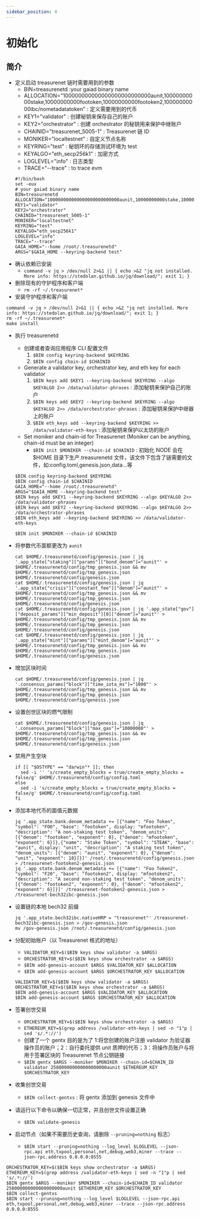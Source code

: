 ```yaml
---
sidebar_position: 4
---
```


# 初始化

## 简介

- 定义启动 treasurenet 链时需要用到的参数
  - BIN=treasurenetd :your gaiad binary name
  - ALLOCATION="100000000000000000000000000aunit,10000000000stake,10000000000footoken,10000000000footoken2,10000000000ibc/nometadatatoken" : 定义需要用到的代币
  - KEY1="validator" : 创建秘钥来保存自己的账户
  - KEY2="orchestrator" : 创建 orchestrator 的秘钥用来保护中继账户
  - CHAINID="treasurenet_5005-1" : Treasurenet 链 ID
  - MONIKER="localtestnet" : 自定义节点名称
  - KEYRING="test" : 秘钥环的存储测试环境为 test
  - KEYALGO="eth_secp256k1" : 加密方式
  - LOGLEVEL="info" : 日志类型
  - TRACE="--trace" : to trace evm
  ```shell
  #!/bin/bash
  set -eux
  # your gaiad binary name
  BIN=treasurenetd
  ALLOCATION="100000000000000000000000000aunit,10000000000stake,10000000000footoken,10000000000footoken2,10000000000ibc/nometadatatoken"
  KEY1="validator"
  KEY2="orchestrator"
  CHAINID="treasurenet_5005-1"
  MONIKER="localtestnet"
  KEYRING="test"
  KEYALGO="eth_secp256k1"
  LOGLEVEL="info"
  TRACE="--trace"
  GAIA_HOME="--home /root/.treasurenetd"
  ARGS="$GAIA_HOME --keyring-backend test"
  ```
- 确认依赖已安装
  - `command -v jq > /dev/null 2>&1 || { echo >&2 "jq not installed. More info: https://stedolan.github.io/jq/download/"; exit 1; }`
- 删除现有的守护程序和客户端
  - `rm -rf ~/.treasurenet*`
- 安装守护程序和客户端

```shell
command -v jq > /dev/null 2>&1 || { echo >&2 "jq not installed. More info: https://stedolan.github.io/jq/download/"; exit 1; }
rm -rf ~/.treasurenet*
make install
```

- 执行 treasurenetd

  - 创建或者查询应用程序 CLI 配置文件
    1. `$BIN config keyring-backend $KEYRING`
    2. `$BIN config chain-id $CHAINID`
  - Generate a validator key, orchestrator key, and eth key for each validator
    1. `$BIN keys add $KEY1 --keyring-backend $KEYRING --algo $KEYALGO 2>> /data/validator-phrases` : 添加秘钥来保护自己的账户
    2. `$BIN keys add $KEY2 --keyring-backend $KEYRING --algo $KEYALGO 2>> /data/orchestrator-phrases` : 添加秘钥来保护中继器上的账户
    3. `$BIN eth_keys add --keyring-backend $KEYRING >> /data/validator-eth-keys` : 添加秘钥来保护以太坊的账户
  - Set moniker and chain-id for Treasurenet (Moniker can be anything, chain-id must be an integer)
    - `$BIN init $MONIKER --chain-id $CHAINID` : 初始化 NODE 会在$HOME 目录下生产.treasurenetd 文件，该文件下包含了链需要的文件，如:config.toml,genesis.json,data...等

  ```shell
  $BIN config keyring-backend $KEYRING
  $BIN config chain-id $CHAINID
  GAIA_HOME="--home /root/.treasurenetd"
  ARGS="$GAIA_HOME --keyring-backend test"
  $BIN keys add $KEY1 --keyring-backend $KEYRING --algo $KEYALGO 2>> /data/validator-phrases
  $BIN keys add $KEY2 --keyring-backend $KEYRING --algo $KEYALGO 2>> /data/orchestrator-phrases
  $BIN eth_keys add --keyring-backend $KEYRING >> /data/validator-eth-keys

  $BIN init $MONIKER --chain-id $CHAINID
  ```

- 将参数代币面额更改为 `aunit`
  ```shell
  cat $HOME/.treasurenetd/config/genesis.json | jq '.app_state["staking"]["params"]["bond_denom"]="aunit"' > $HOME/.treasurenetd/config/tmp_genesis.json && mv $HOME/.treasurenetd/config/tmp_genesis.json $HOME/.treasurenetd/config/genesis.json
  cat $HOME/.treasurenetd/config/genesis.json | jq '.app_state["crisis"]["constant_fee"]["denom"]="aunit"' > $HOME/.treasurenetd/config/tmp_genesis.json && mv $HOME/.treasurenetd/config/tmp_genesis.json $HOME/.treasurenetd/config/genesis.json
  cat $HOME/.treasurenetd/config/genesis.json | jq '.app_state["gov"]["deposit_params"]["min_deposit"][0]["denom"]="aunit"' > $HOME/.treasurenetd/config/tmp_genesis.json && mv $HOME/.treasurenetd/config/tmp_genesis.json $HOME/.treasurenetd/config/genesis.json
  cat $HOME/.treasurenetd/config/genesis.json | jq '.app_state["mint"]["params"]["mint_denom"]="aunit"' > $HOME/.treasurenetd/config/tmp_genesis.json && mv $HOME/.treasurenetd/config/tmp_genesis.json $HOME/.treasurenetd/config/genesis.json
  ```
- 增加区块时间

  ```shell
  cat $HOME/.treasurenetd/config/genesis.json | jq '.consensus_params["block"]["time_iota_ms"]="1000"' > $HOME/.treasurenetd/config/tmp_genesis.json && mv $HOME/.treasurenetd/config/tmp_genesis.json $HOME/.treasurenetd/config/genesis.json
  ```

- 设置创世区块的燃气限制

  ```shell
  cat $HOME/.treasurenetd/config/genesis.json | jq '.consensus_params["block"]["max_gas"]="10000000"' > $HOME/.treasurenetd/config/tmp_genesis.json && mv $HOME/.treasurenetd/config/tmp_genesis.json $HOME/.treasurenetd/config/genesis.json
  ```

- 禁用产生空块

  ```shell
  if [[ "$OSTYPE" == "darwin"* ]]; then
    sed -i '' 's/create_empty_blocks = true/create_empty_blocks = false/g' $HOME/.treasurenetd/config/config.toml
  else
    sed -i 's/create_empty_blocks = true/create_empty_blocks = false/g' $HOME/.treasurenetd/config/config.toml
  fi
  ```

- 添加本地代币的面值元数据

  ```shell
  jq '.app_state.bank.denom_metadata += [{"name": "Foo Token", "symbol": "FOO", "base": "footoken", display: "mfootoken", "description": "A non-staking test token", "denom_units": [{"denom": "footoken", "exponent": 0}, {"denom": "mfootoken", "exponent": 6}]},{"name": "Stake Token", "symbol": "STEAK", "base": "aunit", display: "unit", "description": "A staking test token", "denom_units": [{"denom": "aunit", "exponent": 0}, {"denom": "unit", "exponent": 18}]}]' /root/.treasurenetd/config/genesis.json > /treasurenet-footoken2-genesis.json
  jq '.app_state.bank.denom_metadata += [{"name": "Foo Token2", "symbol": "F20", "base": "footoken2", display: "mfootoken2", "description": "A second non-staking test token", "denom_units": [{"denom": "footoken2", "exponent": 0}, {"denom": "mfootoken2", "exponent": 6}]}]' /treasurenet-footoken2-genesis.json > /treasurenet-bech32ibc-genesis.json
  ```

- 设置链的本地 bech32 前缀
  ```shell
  jq '.app_state.bech32ibc.nativeHRP = "treasurenet"' /treasurenet-bech32ibc-genesis.json > /gov-genesis.json
  mv /gov-genesis.json /root/.treasurenetd/config/genesis.json
  ```
- 分配初始账户（以 Treasurenet 格式的地址）

  - `VALIDATOR_KEY=$($BIN keys show validator -a $ARGS)`
  - `ORCHESTRATOR_KEY=$($BIN keys show orchestrator -a $ARGS)`
  - `$BIN add-genesis-account $ARGS $VALIDATOR_KEY $ALLOCATION`
  - `$BIN add-genesis-account $ARGS $ORCHESTRATOR_KEY $ALLOCATION`

  ```shell
  VALIDATOR_KEY=$($BIN keys show validator -a $ARGS)
  ORCHESTRATOR_KEY=$($BIN keys show orchestrator -a $ARGS)
  $BIN add-genesis-account $ARGS $VALIDATOR_KEY $ALLOCATION
  $BIN add-genesis-account $ARGS $ORCHESTRATOR_KEY $ALLOCATION
  ```

- 签署创世交易
  - `ORCHESTRATOR_KEY=$($BIN keys show orchestrator -a $ARGS)`
  - `ETHEREUM_KEY=$(grep address /validator-eth-keys | sed -n "1"p | sed 's/.*://')`
  - 创建了一个 gentx 目的是为了 1:将您创建的账户注册 validator 为验证器操作员的账户；2：自行委托提供 unit 质押的代币；3：将操作员账户与将用于签署区块的 Treasurenet 节点公钥链接
  * `$BIN gentx $ARGS --moniker $MONIKER --chain-id=$CHAIN_ID validator 258000000000000000000aunit $ETHEREUM_KEY $ORCHESTRATOR_KEY`
- 收集创世交易
  - `$BIN collect-gentxs` : 将 gentx 添加到 genesis 文件中
- 请运行以下命令以确保一切正常，并且创世文件设置正确
  - `$BIN validate-genesis`
- 启动节点（如果不需要历史查询，请删除 `--pruning=nothing` 标志）
  - `$BIN start --pruning=nothing --log_level $LOGLEVEL --json-rpc.api eth,txpool,personal,net,debug,web3,miner --trace --json-rpc.address 0.0.0.0:8555`

```shell
ORCHESTRATOR_KEY=$($BIN keys show orchestrator -a $ARGS)
ETHEREUM_KEY=$(grep address /validator-eth-keys | sed -n "1"p | sed 's/.*://')
$BIN gentx $ARGS --moniker $MONIKER --chain-id=$CHAIN_ID validator 258000000000000000000aunit $ETHEREUM_KEY $ORCHESTRATOR_KEY
$BIN collect-gentxs
$BIN start --pruning=nothing --log_level $LOGLEVEL --json-rpc.api eth,txpool,personal,net,debug,web3,miner --trace --json-rpc.address 0.0.0.0:8555
```
